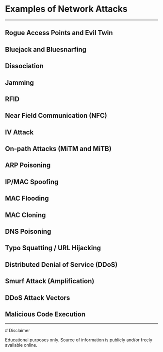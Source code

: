 # Examples of Network Attacks

* * * * * * 

## Rogue Access Points and Evil Twin 

## Bluejack and Bluesnarfing 

## Dissociation 

## Jamming 

## RFID 

## Near Field Communication (NFC) 

## IV Attack

## On-path Attacks (MiTM and MiTB)

## ARP Poisoning 

## IP/MAC Spoofing 

## MAC Flooding 

## MAC Cloning 

## DNS Poisoning 

## Typo Squatting / URL Hijacking

## Distributed Denial of Service (DDoS) 

## Smurf Attack (Amplification) 

## DDoS Attack Vectors 

## Malicious Code Execution

* * * * * * 

# Disclaimer

Educational purposes only. Source of information is publicly and/or freely available online.
